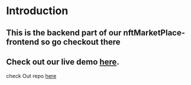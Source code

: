 # Introduction 
This is the backend part of our nftMarketPlace-frontend
so go checkout there
---------------------
Check out our live demo [here](https://dainty-cascaron-e6c066.netlify.app/).
------------------------------------
check Out repo [here]()
